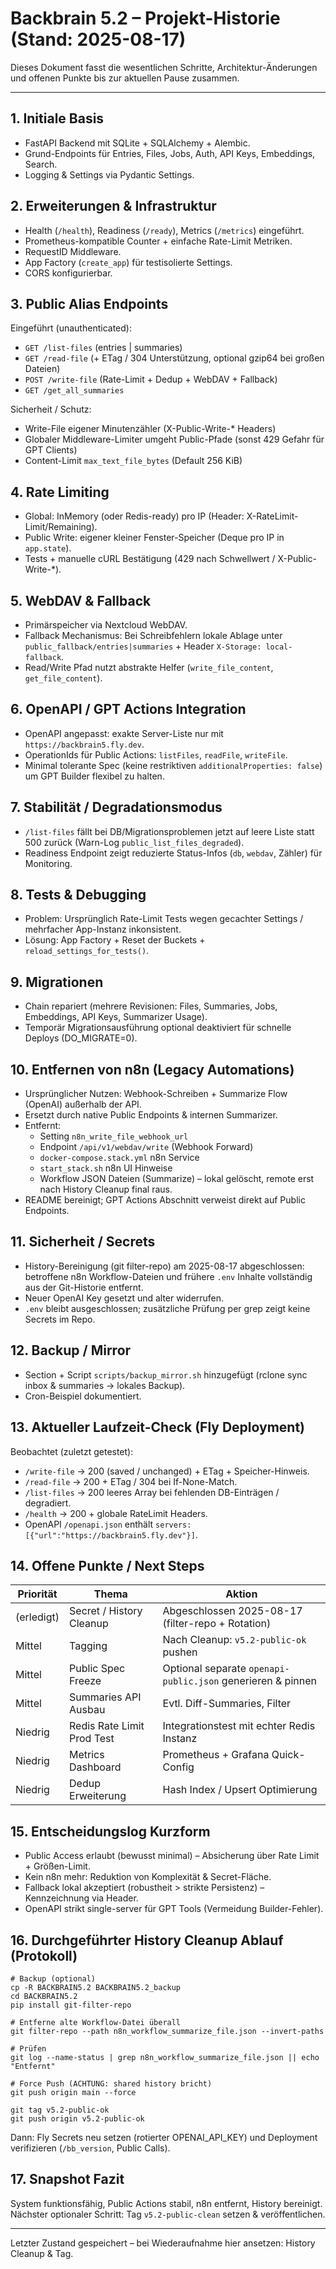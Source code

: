 # Backbrain 5.2 – Projekt-Historie (Stand: 2025-08-17)

Dieses Dokument fasst die wesentlichen Schritte, Architektur-Änderungen und offenen Punkte bis zur aktuellen Pause zusammen.

---
## 1. Initiale Basis
- FastAPI Backend mit SQLite + SQLAlchemy + Alembic.
- Grund-Endpoints für Entries, Files, Jobs, Auth, API Keys, Embeddings, Search.
- Logging & Settings via Pydantic Settings.

## 2. Erweiterungen & Infrastruktur
- Health (`/health`), Readiness (`/ready`), Metrics (`/metrics`) eingeführt.
- Prometheus-kompatible Counter + einfache Rate-Limit Metriken.
- RequestID Middleware.
- App Factory (`create_app`) für testisolierte Settings.
- CORS konfigurierbar.

## 3. Public Alias Endpoints
Eingeführt (unauthenticated):
- `GET /list-files` (entries | summaries)
- `GET /read-file` (+ ETag / 304 Unterstützung, optional gzip64 bei großen Dateien)
- `POST /write-file` (Rate-Limit + Dedup + WebDAV + Fallback)
- `GET /get_all_summaries`

Sicherheit / Schutz:
- Write-File eigener Minutenzähler (X-Public-Write-* Headers)
- Globaler Middleware-Limiter umgeht Public-Pfade (sonst 429 Gefahr für GPT Clients)
- Content-Limit `max_text_file_bytes` (Default 256 KiB)

## 4. Rate Limiting
- Global: InMemory (oder Redis-ready) pro IP (Header: X-RateLimit-Limit/Remaining).
- Public Write: eigener kleiner Fenster-Speicher (Deque pro IP in `app.state`).
- Tests + manuelle cURL Bestätigung (429 nach Schwellwert / X-Public-Write-*).

## 5. WebDAV & Fallback
- Primärspeicher via Nextcloud WebDAV.
- Fallback Mechanismus: Bei Schreibfehlern lokale Ablage unter `public_fallback/entries|summaries` + Header `X-Storage: local-fallback`.
- Read/Write Pfad nutzt abstrakte Helfer (`write_file_content`, `get_file_content`).

## 6. OpenAPI / GPT Actions Integration
- OpenAPI angepasst: exakte Server-Liste nur mit `https://backbrain5.fly.dev`.
- OperationIds für Public Actions: `listFiles`, `readFile`, `writeFile`.
- Minimal tolerante Spec (keine restriktiven `additionalProperties: false`) um GPT Builder flexibel zu halten.

## 7. Stabilität / Degradationsmodus
- `/list-files` fällt bei DB/Migrationsproblemen jetzt auf leere Liste statt 500 zurück (Warn-Log `public_list_files_degraded`).
- Readiness Endpoint zeigt reduzierte Status-Infos (`db`, `webdav`, Zähler) für Monitoring.

## 8. Tests & Debugging
- Problem: Ursprünglich Rate-Limit Tests wegen gecachter Settings / mehrfacher App-Instanz inkonsistent.
- Lösung: App Factory + Reset der Buckets + `reload_settings_for_tests()`.

## 9. Migrationen
- Chain repariert (mehrere Revisionen: Files, Summaries, Jobs, Embeddings, API Keys, Summarizer Usage).
- Temporär Migrationsausführung optional deaktiviert für schnelle Deploys (DO_MIGRATE=0).

## 10. Entfernen von n8n (Legacy Automations)
- Ursprünglicher Nutzen: Webhook-Schreiben + Summarize Flow (OpenAI) außerhalb der API.
- Ersetzt durch native Public Endpoints & internen Summarizer.
- Entfernt:
  - Setting `n8n_write_file_webhook_url`
  - Endpoint `/api/v1/webdav/write` (Webhook Forward)
  - `docker-compose.stack.yml` n8n Service
  - `start_stack.sh` n8n UI Hinweise
  - Workflow JSON Dateien (Summarize) – lokal gelöscht, remote erst nach History Cleanup final raus.
- README bereinigt; GPT Actions Abschnitt verweist direkt auf Public Endpoints.

## 11. Sicherheit / Secrets
- History-Bereinigung (git filter-repo) am 2025-08-17 abgeschlossen: betroffene n8n Workflow-Dateien und frühere `.env` Inhalte vollständig aus der Git-Historie entfernt.
- Neuer OpenAI Key gesetzt und alter widerrufen.
- `.env` bleibt ausgeschlossen; zusätzliche Prüfung per grep zeigt keine Secrets im Repo.

## 12. Backup / Mirror
- Section + Script `scripts/backup_mirror.sh` hinzugefügt (rclone sync inbox & summaries → lokales Backup).
- Cron-Beispiel dokumentiert.

## 13. Aktueller Laufzeit-Check (Fly Deployment)
Beobachtet (zuletzt getestet):
- `/write-file` → 200 (saved / unchanged) + ETag + Speicher-Hinweis.
- `/read-file` → 200 + ETag / 304 bei If-None-Match.
- `/list-files` → 200 leeres Array bei fehlenden DB-Einträgen / degradiert.
- `/health` → 200 + globale RateLimit Headers.
- OpenAPI `/openapi.json` enthält `servers: [{"url":"https://backbrain5.fly.dev"}]`.

## 14. Offene Punkte / Next Steps
| Priorität | Thema | Aktion |
|-----------|-------|--------|
| (erledigt) | Secret / History Cleanup | Abgeschlossen 2025-08-17 (filter-repo + Rotation) |
| Mittel | Tagging | Nach Cleanup: `v5.2-public-ok` pushen |
| Mittel | Public Spec Freeze | Optional separate `openapi-public.json` generieren & pinnen |
| Mittel | Summaries API Ausbau | Evtl. Diff-Summaries, Filter | 
| Niedrig | Redis Rate Limit Prod Test | Integrationstest mit echter Redis Instanz |
| Niedrig | Metrics Dashboard | Prometheus + Grafana Quick-Config |
| Niedrig | Dedup Erweiterung | Hash Index / Upsert Optimierung |

## 15. Entscheidungslog Kurzform
- Public Access erlaubt (bewusst minimal) – Absicherung über Rate Limit + Größen-Limit.
- Kein n8n mehr: Reduktion von Komplexität & Secret-Fläche.
- Fallback lokal akzeptiert (robustheit > strikte Persistenz) – Kennzeichnung via Header.
- OpenAPI strikt single-server für GPT Tools (Vermeidung Builder-Fehler).

## 16. Durchgeführter History Cleanup Ablauf (Protokoll)
```
# Backup (optional)
cp -R BACKBRAIN5.2 BACKBRAIN5.2_backup
cd BACKBRAIN5.2
pip install git-filter-repo

# Entferne alte Workflow-Datei überall
git filter-repo --path n8n_workflow_summarize_file.json --invert-paths

# Prüfen
git log --name-status | grep n8n_workflow_summarize_file.json || echo "Entfernt"

# Force Push (ACHTUNG: shared history bricht)
git push origin main --force

git tag v5.2-public-ok
git push origin v5.2-public-ok
```
Dann: Fly Secrets neu setzen (rotierter OPENAI_API_KEY) und Deployment verifizieren (`/bb_version`, Public Calls).

## 17. Snapshot Fazit
System funktionsfähig, Public Actions stabil, n8n entfernt, History bereinigt. Nächster optionaler Schritt: Tag `v5.2-public-clean` setzen & veröffentlichen.

---
Letzter Zustand gespeichert – bei Wiederaufnahme hier ansetzen: History Cleanup & Tag.
